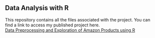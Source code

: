 ## Data Analysis with R

This repository contains all the files associated with the project. You can find a link to access my published project here.<br>
[Data Preprocessing and Exploration of Amazon Products using R](https://rpubs.com/Harsh_shekar12/1135293)
